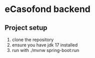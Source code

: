 # eCasofond backend

## Project setup
1. clone the repository
2. ensure you have jdk 17 installed
3. run with ./mvnw spring-boot:run